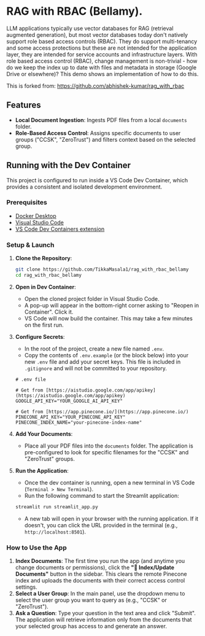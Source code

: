 # RAG with RBAC (Bellamy).
LLM applications typically use vector databases for RAG (retrieval augmented generation), but most vector databases today don't
natively support role based access controls (RBAC). They do support multi-tenancy and some access protections but these are not intended for the application layer, they are intended for service accounts and infrastructure layers. With role based access control (RBAC), change management is non-trivial - how do we keep the index up to date with files and metadata in storage (Google Drive or elsewhere)? This demo shows an implementation of how to do this. 

This is forked from: https://github.com/abhishek-kumar/rag_with_rbac

## Features
- **Local Document Ingestion**: Ingests PDF files from a local `documents` folder.
- **Role-Based Access Control**: Assigns specific documents to user groups ("CCSK", "ZeroTrust") and filters context based on the selected group.

## Running with the Dev Container

This project is configured to run inside a VS Code Dev Container, which provides a consistent and isolated development environment.

### Prerequisites
- [Docker Desktop](https://www.docker.com/products/docker-desktop/)
- [Visual Studio Code](https://code.visualstudio.com/)
- [VS Code Dev Containers extension](https://marketplace.visualstudio.com/items?itemName=ms-vscode-remote.remote-containers)

### Setup & Launch
1.  **Clone the Repository**:
    ```bash
    git clone https://github.com/TikkaMasala1/rag_with_rbac_bellamy
    cd rag_with_rbac_bellamy
    ```

2.  **Open in Dev Container**:
    - Open the cloned project folder in Visual Studio Code.
    - A pop-up will appear in the bottom-right corner asking to "Reopen in Container". Click it.
    - VS Code will now build the container. This may take a few minutes on the first run.

3.  **Configure Secrets**:
    - In the root of the project, create a new file named `.env`.
    - Copy the contents of `.env.example` (or the block below) into your new `.env` file and add your secret keys. This file is included in `.gitignore` and will not be committed to your repository.
    ```env
    # .env file

    # Get from [https://aistudio.google.com/app/apikey](https://aistudio.google.com/app/apikey)
    GOOGLE_API_KEY="YOUR_GOOGLE_AI_API_KEY"

    # Get from [https://app.pinecone.io/](https://app.pinecone.io/)
    PINECONE_API_KEY="YOUR_PINECONE_API_KEY"
    PINECONE_INDEX_NAME="your-pinecone-index-name"
    ```

4.  **Add Your Documents**:
    - Place all your PDF files into the `documents` folder. The application is pre-configured to look for specific filenames for the "CCSK" and "ZeroTrust" groups.

5.  **Run the Application**:
    - Once the dev container is running, open a new terminal in VS Code (`Terminal > New Terminal`).
    - Run the following command to start the Streamlit application:
    ```bash
    streamlit run streamlit_app.py
    ```
    - A new tab will open in your browser with the running application. If it doesn't, you can click the URL provided in the terminal (e.g., `http://localhost:8501`).

### How to Use the App
1.  **Index Documents**: The first time you run the app (and anytime you change documents or permissions), click the **"🔄 Index/Update Documents"** button in the sidebar. This clears the remote Pinecone index and uploads the documents with their correct access control settings.
2.  **Select a User Group**: In the main panel, use the dropdown menu to select the user group you want to query as (e.g., "CCSK" or "ZeroTrust").
3.  **Ask a Question**: Type your question in the text area and click "Submit". The application will retrieve information only from the documents that your selected group has access to and generate an answer.
